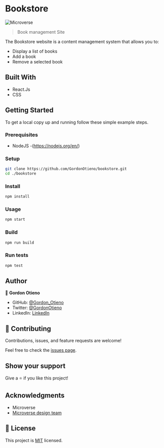 # Bookstore

![Microverse](https://img.shields.io/badge/Microverse-blueviolet)

> Book management Site


The Bookstore website is a content management system that allows you to:

- Display a list of books
- Add a book
- Remove a selected book

## Built With

- React.Js
- CSS

<!-- ## Live Demo

[Live Demo Link](https://usmansbk.github.io/bookstore) -->

## Getting Started

To get a local copy up and running follow these simple example steps.

### Prerequisites

- NodeJS -(https://nodejs.org/en/)

### Setup

```bash
git clone https://github.com/GordonOtieno/bookstore.git
cd ./bookstore
```

### Install

```bash
npm install
```

### Usage

```bash
npm start
```

### Build

```bash
npm run build
```

### Run tests

```bash
npm test
```

## Author

👤 **Gordon Otieno**

- GitHub: [@Gordon_Otieno ](https://github.com/GordonOtieno)
- Twitter: [@GordonOtieno](https://twitter.com/gordonotieno)
- LinkedIn: [LinkedIn](https://www.linkedin.com/in/gordon-otieno-612b98184/)

## 🤝 Contributing

Contributions, issues, and feature requests are welcome!

Feel free to check the [issues page](https://github.com/GordonOtieno/bookstore/issues).

## Show your support

Give a ⭐️ if you like this project!


## Acknowledgments

- Microverse
- [Microverse design team](https://app.zeplin.io/project/5b35a9e13227086040f8eb75/screen/5b695e29bb8c844f118f9378)

## 📝 License

This project is [MIT](./MIT.md) licensed.
